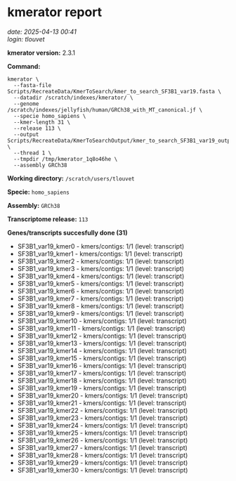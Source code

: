 # kmerator report
*date: 2025-04-13 00:41*  
*login: tlouvet*

**kmerator version:** 2.3.1

**Command:**

```
kmerator \
  --fasta-file Scripts/RecreateData/KmerToSearch/kmer_to_search_SF3B1_var19.fasta \
  --datadir /scratch/indexes/kmerator/ \
  --genome /scratch/indexes/jellyfish/human/GRCh38_with_MT_canonical.jf \
  --specie homo_sapiens \
  --kmer-length 31 \
  --release 113 \
  --output Scripts/RecreateData/KmerToSearchOutput/kmer_to_search_SF3B1_var19_output \
  --thread 1 \
  --tmpdir /tmp/kmerator_1q8o46he \
  --assembly GRCh38
```

**Working directory:** `/scratch/users/tlouvet`

**Specie:** `homo_sapiens`

**Assembly:** `GRCh38`

**Transcriptome release:** `113`

**Genes/transcripts succesfully done (31)**

- SF3B1_var19_kmer0 - kmers/contigs: 1/1 (level: transcript)
- SF3B1_var19_kmer1 - kmers/contigs: 1/1 (level: transcript)
- SF3B1_var19_kmer2 - kmers/contigs: 1/1 (level: transcript)
- SF3B1_var19_kmer3 - kmers/contigs: 1/1 (level: transcript)
- SF3B1_var19_kmer4 - kmers/contigs: 1/1 (level: transcript)
- SF3B1_var19_kmer5 - kmers/contigs: 1/1 (level: transcript)
- SF3B1_var19_kmer6 - kmers/contigs: 1/1 (level: transcript)
- SF3B1_var19_kmer7 - kmers/contigs: 1/1 (level: transcript)
- SF3B1_var19_kmer8 - kmers/contigs: 1/1 (level: transcript)
- SF3B1_var19_kmer9 - kmers/contigs: 1/1 (level: transcript)
- SF3B1_var19_kmer10 - kmers/contigs: 1/1 (level: transcript)
- SF3B1_var19_kmer11 - kmers/contigs: 1/1 (level: transcript)
- SF3B1_var19_kmer12 - kmers/contigs: 1/1 (level: transcript)
- SF3B1_var19_kmer13 - kmers/contigs: 1/1 (level: transcript)
- SF3B1_var19_kmer14 - kmers/contigs: 1/1 (level: transcript)
- SF3B1_var19_kmer15 - kmers/contigs: 1/1 (level: transcript)
- SF3B1_var19_kmer16 - kmers/contigs: 1/1 (level: transcript)
- SF3B1_var19_kmer17 - kmers/contigs: 1/1 (level: transcript)
- SF3B1_var19_kmer18 - kmers/contigs: 1/1 (level: transcript)
- SF3B1_var19_kmer19 - kmers/contigs: 1/1 (level: transcript)
- SF3B1_var19_kmer20 - kmers/contigs: 1/1 (level: transcript)
- SF3B1_var19_kmer21 - kmers/contigs: 1/1 (level: transcript)
- SF3B1_var19_kmer22 - kmers/contigs: 1/1 (level: transcript)
- SF3B1_var19_kmer23 - kmers/contigs: 1/1 (level: transcript)
- SF3B1_var19_kmer24 - kmers/contigs: 1/1 (level: transcript)
- SF3B1_var19_kmer25 - kmers/contigs: 1/1 (level: transcript)
- SF3B1_var19_kmer26 - kmers/contigs: 1/1 (level: transcript)
- SF3B1_var19_kmer27 - kmers/contigs: 1/1 (level: transcript)
- SF3B1_var19_kmer28 - kmers/contigs: 1/1 (level: transcript)
- SF3B1_var19_kmer29 - kmers/contigs: 1/1 (level: transcript)
- SF3B1_var19_kmer30 - kmers/contigs: 1/1 (level: transcript)
